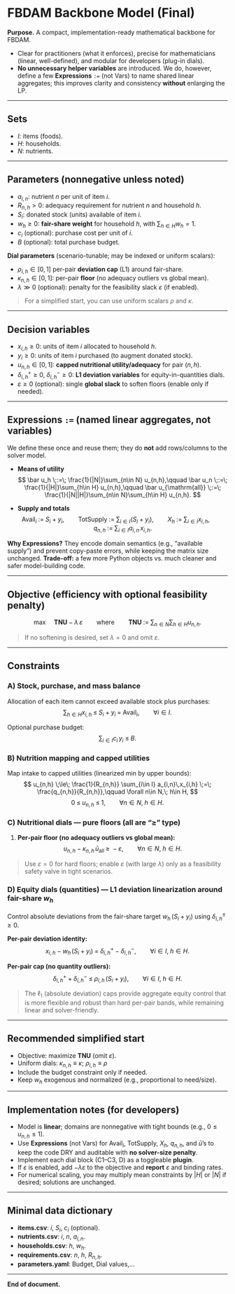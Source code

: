 # FBDAM Backbone Model (Final)

**Purpose.** A compact, implementation-ready mathematical backbone for FBDAM.  
- Clear for practitioners (what it enforces), precise for mathematicians (linear, well-defined), and modular for developers (plug-in dials).  
- **No unnecessary helper variables** are introduced. We do, however, define a few **Expressions** `:=` (not Vars) to name shared linear aggregates; this improves clarity and consistency **without** enlarging the LP.

---

## Sets
- $I$: items (foods).  
- $H$: households.  
- $N$: nutrients.

---

## Parameters (nonnegative unless noted)
- $a_{i,n}$: nutrient $n$ per unit of item $i$.  
- $R_{n,h} > 0$: adequacy requirement for nutrient $n$ and household $h$.  
- $S_i$: donated stock (units) available of item $i$.  
- $w_h \ge 0$: **fair-share weight** for household $h$, with $\sum_{h\in H} w_h = 1$.  
- $c_i$ (optional): purchase cost per unit of $i$.  
- $B$ (optional): total purchase budget.

**Dial parameters** (scenario-tunable; may be indexed or uniform scalars):

- $\rho_{i,h } \in [0,1]$ per-pair **deviation cap** (L1) around fair-share.   
- $\kappa_{n,h} \in [0,1]$: per-pair **floor** (no adequacy outliers vs global mean).  
- $\lambda \gg 0$ (optional): penalty for the feasibility slack $\varepsilon$ (if enabled).

> For a simplified start, you can use uniform scalars $\rho$ and  $\kappa$.

---

## Decision variables
- $x_{i,h} \ge 0$: units of item $i$ allocated to household $h$.  
- $y_i \ge 0$: units of item $i$ purchased (to augment donated stock).  
- $u_{n,h} \in [0,1]$: **capped nutritional utility/adequacy** for pair $(n,h)$.  
- $\delta^+_{i,h} \ge 0,\ \delta^-_{i,h} \ge 0$: **L1 deviation variables** for equity-in-quantities dials.  
- $\varepsilon \ge 0$ (optional): single **global slack** to soften floors (enable only if needed).

---

## Expressions `:=` (named linear aggregates, **not** variables)

We define these once and reuse them; they do **not** add rows/columns to the solver model.

- **Means of utility**
  $$
  \bar u_h \;:=\; \frac{1}{|N|}\sum_{n\in N} u_{n,h},\qquad
  \bar u_n \;:=\; \frac{1}{|H|}\sum_{h\in H} u_{n,h},\qquad
  \bar u_{\mathrm{all}} \;:=\; \frac{1}{|N||H|}\sum_{n\in N}\sum_{h\in H} u_{n,h}.
  $$

- **Supply and totals**
  $$
  \text{Avail}_i \;:=\; S_i + y_i,\qquad
  \text{TotSupply} \;:=\; \sum_{i\in I}(S_i + y_i),\qquad
  X_h \;:=\; \sum_{i\in I} x_{i,h},\qquad
  q_{n,h} \;:=\; \sum_{i\in I} a_{i,n}\,x_{i,h}.
  $$

**Why Expressions?** They encode domain semantics (e.g., “available supply”) and prevent copy-paste errors, while keeping the matrix size unchanged. **Trade-off:** a few more Python objects vs. much cleaner and safer model-building code.

---

## Objective (efficiency with optional feasibility penalty)
$$
\max\quad \mathbf{TNU} \;-\; \lambda\,\varepsilon
\qquad\text{where}\qquad
\mathbf{TNU} \;:=\; \sum_{n\in N}\sum_{h\in H} u_{n,h}.
$$
> If no softening is desired, set $\lambda=0$ and omit $\varepsilon$.

---

## Constraints

### A) Stock, purchase, and mass balance
Allocation of each item cannot exceed available stock plus purchases:
$$
\sum_{h\in H} x_{i,h} \;\le\; S_i + y_i \;=\; \text{Avail}_i,\qquad \forall i\in I.
$$

Optional purchase budget:
$$
\sum_{i\in I} c_i\,y_i \;\le\; B.
$$

### B) Nutrition mapping and capped utilities
Map intake to capped utilities (linearized min by upper bounds):
$$
u_{n,h} \;\le\; \frac{1}{R_{n,h}} \sum_{i\in I} a_{i,n}\,x_{i,h} \;=\; \frac{q_{n,h}}{R_{n,h}},\qquad \forall n\in N,\; h\in H,
$$
$$
0 \;\le\; u_{n,h} \;\le\; 1,\qquad \forall n\in N,\; h\in H.
$$

### C) Nutritional dials — **pure floors** (all are “$\ge$” type)

1. **Per‑pair floor (no adequacy outliers vs global mean):**
$$
u_{n,h} \;-\; \kappa_{n,h}\,\bar u_{\text{all}} \;\ge\; -\varepsilon,\qquad \forall n\in N,\; h\in H.
$$

> Use $\varepsilon=0$ for hard floors; enable $\varepsilon$ (with large $\lambda$) only as a feasibility safety valve in tight scenarios.

### D) Equity dials (quantities) — **L1 deviation linearization** around fair-share $w_h$

Control absolute deviations from the fair-share target $w_h\,(S_i+y_i)$ using $\delta^\pm_{i,h}\ge 0$.

**Per-pair deviation identity:**
$$
x_{i,h} - w_h\,(S_i + y_i) \;=\; \delta^+_{i,h} - \delta^-_{i,h},
\qquad \forall i\in I,\; h\in H.
$$

**Per-pair cap (no quantity outliers):**
$$
\delta^+_{i,h} + \delta^-_{i,h} \;\le\; \rho_{i,h}\,(S_i + y_i),
\qquad \forall i\in I,\; h\in H.
$$

> The $\ell_1$ (absolute deviation) caps provide aggregate equity control that is more flexible and robust than hard per-pair bands, while remaining linear and solver-friendly.

---

## Recommended **simplified start**
- Objective: maximize $\mathbf{TNU}$ (omit $\varepsilon$).  
- Uniform dials:  $\kappa_{n,h}\equiv\kappa$; $\rho_{i,h}\equiv\rho$
- Include the budget constraint only if needed.  
- Keep $w_h$ exogenous and normalized (e.g., proportional to need/size).

---

## Implementation notes (for developers)
- Model is **linear**; domains are nonnegative with tight bounds (e.g., $0\le u_{n,h}\le 1$).  
- Use **Expressions** (not Vars) for $\text{Avail}_i$, $\text{TotSupply}$, $X_h$, $q_{n,h}$, and $\bar u$’s to keep the code DRY and auditable with **no solver-size penalty**.  
- Implement each dial block (C1–C3, D) as a toggleable **plugin**.  
- If $\varepsilon$ is enabled, add $-\lambda\varepsilon$ to the objective and **report** $\varepsilon$ and binding rates.  
- For numerical scaling, you may multiply mean constraints by $|H|$ or $|N|$ if desired; solutions are unchanged.

---

## Minimal data dictionary
- **items.csv**: $i$, $S_i$, $c_i$ (optional).  
- **nutrients.csv**: $i$, $n$, $a_{i,n}$.  
- **households.csv**: $h$, $w_h$.  
- **requirements.csv**: $n$, $h$, $R_{n,h}$.  
- **parameters.yaml**: Budget, Dial values,...

---

**End of document.**
